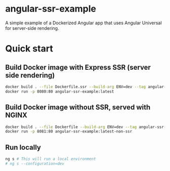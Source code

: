 # angular-ssr-example

A simple example of a Dockerized Angular app that uses Angular Universal for server-side rendering.

# Quick start

## Build Docker image with Express SSR (server side rendering)

```bash
docker build . --file Dockerfile.ssr --build-arg ENV=dev --tag angular-ssr-example:latest # ENV must be one of dev, cert, prod
docker run -p 8080:80 angular-ssr-example:latest
```

## Build Docker image without SSR, served with NGINX

```bash
docker build . --file Dockerfile --build-arg ENV=dev --tag angular-ssr-example:latest-non-ssr # ENV must be one of dev, cert, prod
docker run -p 8081:80 angular-ssr-example:latest-non-ssr
```

## Run locally

```bash
ng s # This will run a local environment
# ng s --configuration=dev
```

